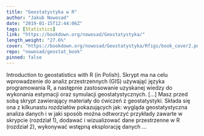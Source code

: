 ```yaml
---
title: "Geostatystyka w R"
author: "Jakub Nowosad"
date: "2019-01-15T12:44:06Z"
tags: [Statistics]
link: "https://bookdown.org/nowosad/Geostatystyka/"
length_weight: "27.6%"
cover: "https://bookdown.org/nowosad/Geostatystyka/Rfigs/book_cover2.png"
repo: "nowosad/geostat_book"
pinned: false
---
```


Introduction to geostatistics with R (in Polish). Skrypt ma na celu wprowadzenie do analiz przestrzennych (GIS) używająć języka programowania R, a następnie zastosowanie uzyskanej wiedzy do wykonania estymacji oraz symulacji geostatystycznych. [...] Masz przed sobą skrypt zawierający materiały do ćwiczeń z geostatystyki.
Składa się ona z kilkunastu rozdziałów pokazujących jak: wygląda geostatystyczna analiza danych i w jaki sposób można odtworzyć przykłady zawarte w skrypcie (rozdział 1), dodawać i wizualizować dane przestrzenne w R (rozdział 2), wykonywać wstępną eksplorację danych ...
